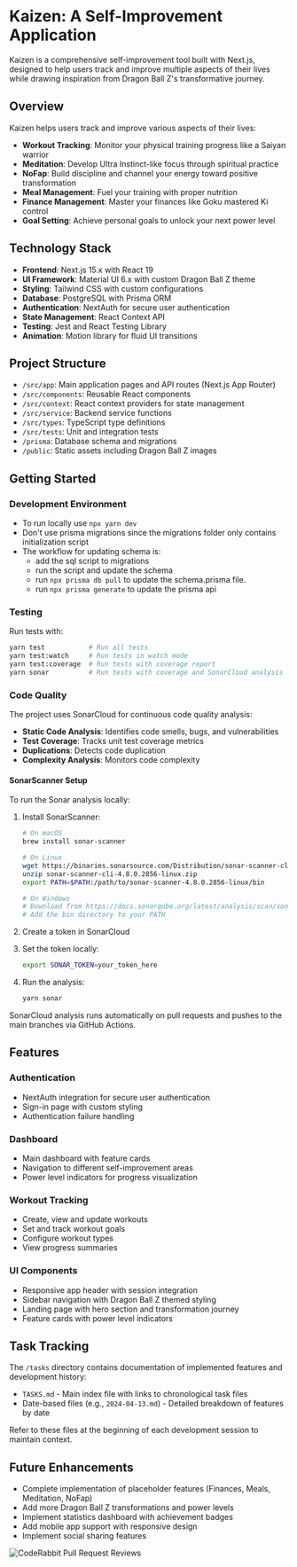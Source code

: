 # Kaizen: A Self-Improvement Application

Kaizen is a comprehensive self-improvement tool built with Next.js, designed to help users track and improve multiple aspects of their lives while drawing inspiration from Dragon Ball Z's transformative journey.

## Overview

Kaizen helps users track and improve various aspects of their lives:

- **Workout Tracking**: Monitor your physical training progress like a Saiyan warrior
- **Meditation**: Develop Ultra Instinct-like focus through spiritual practice
- **NoFap**: Build discipline and channel your energy toward positive transformation
- **Meal Management**: Fuel your training with proper nutrition
- **Finance Management**: Master your finances like Goku mastered Ki control
- **Goal Setting**: Achieve personal goals to unlock your next power level

## Technology Stack

- **Frontend**: Next.js 15.x with React 19
- **UI Framework**: Material UI 6.x with custom Dragon Ball Z theme
- **Styling**: Tailwind CSS with custom configurations
- **Database**: PostgreSQL with Prisma ORM
- **Authentication**: NextAuth for secure user authentication
- **State Management**: React Context API
- **Testing**: Jest and React Testing Library
- **Animation**: Motion library for fluid UI transitions

## Project Structure

- `/src/app`: Main application pages and API routes (Next.js App Router)
- `/src/components`: Reusable React components
- `/src/context`: React context providers for state management
- `/src/service`: Backend service functions
- `/src/types`: TypeScript type definitions
- `/src/tests`: Unit and integration tests
- `/prisma`: Database schema and migrations
- `/public`: Static assets including Dragon Ball Z images

## Getting Started

### Development Environment

- To run locally use `npx yarn dev`
- Don't use prisma migrations since the migrations folder only contains initialization script
- The workflow for updating schema is:
  - add the sql script to migrations
  - run the script and update the schema
  - run `npx prisma db pull` to update the schema.prisma file.
  - run `npx prisma generate` to update the prisma api

### Testing

Run tests with:
```bash
yarn test           # Run all tests
yarn test:watch     # Run tests in watch mode
yarn test:coverage  # Run tests with coverage report
yarn sonar          # Run tests with coverage and SonarCloud analysis
```

### Code Quality

The project uses SonarCloud for continuous code quality analysis:

- **Static Code Analysis**: Identifies code smells, bugs, and vulnerabilities
- **Test Coverage**: Tracks unit test coverage metrics
- **Duplications**: Detects code duplication
- **Complexity Analysis**: Monitors code complexity

#### SonarScanner Setup

To run the Sonar analysis locally:

1. Install SonarScanner:
   ```bash
   # On macOS
   brew install sonar-scanner

   # On Linux
   wget https://binaries.sonarsource.com/Distribution/sonar-scanner-cli/sonar-scanner-cli-4.8.0.2856-linux.zip
   unzip sonar-scanner-cli-4.8.0.2856-linux.zip
   export PATH=$PATH:/path/to/sonar-scanner-4.8.0.2856-linux/bin

   # On Windows
   # Download from https://docs.sonarqube.org/latest/analysis/scan/sonarscanner/
   # Add the bin directory to your PATH
   ```

2. Create a token in SonarCloud
3. Set the token locally:
   ```bash
   export SONAR_TOKEN=your_token_here
   ```

4. Run the analysis:
   ```bash
   yarn sonar
   ```

SonarCloud analysis runs automatically on pull requests and pushes to the main branches via GitHub Actions.

## Features

### Authentication
- NextAuth integration for secure user authentication
- Sign-in page with custom styling
- Authentication failure handling

### Dashboard
- Main dashboard with feature cards
- Navigation to different self-improvement areas
- Power level indicators for progress visualization

### Workout Tracking
- Create, view and update workouts
- Set and track workout goals
- Configure workout types
- View progress summaries

### UI Components
- Responsive app header with session integration
- Sidebar navigation with Dragon Ball Z themed styling
- Landing page with hero section and transformation journey
- Feature cards with power level indicators

## Task Tracking

The `/tasks` directory contains documentation of implemented features and development history:

- `TASKS.md` - Main index file with links to chronological task files
- Date-based files (e.g., `2024-04-13.md`) - Detailed breakdown of features by date

Refer to these files at the beginning of each development session to maintain context.

## Future Enhancements

- Complete implementation of placeholder features (Finances, Meals, Meditation, NoFap)
- Add more Dragon Ball Z transformations and power levels
- Implement statistics dashboard with achievement badges
- Add mobile app support with responsive design
- Implement social sharing features

![CodeRabbit Pull Request Reviews](https://img.shields.io/coderabbit/prs/github/jedi116/self_tracker?labelColor=171717&color=FF570A&link=https%3A%2F%2Fcoderabbit.ai&label=CodeRabbit%20Reviews)
